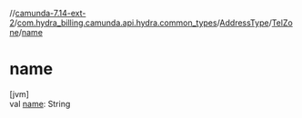 //[camunda-7.14-ext-2](../../../../index.md)/[com.hydra_billing.camunda.api.hydra.common_types](../../index.md)/[AddressType](../index.md)/[TelZone](index.md)/[name](name.md)

# name

[jvm]\
val [name](name.md): String
